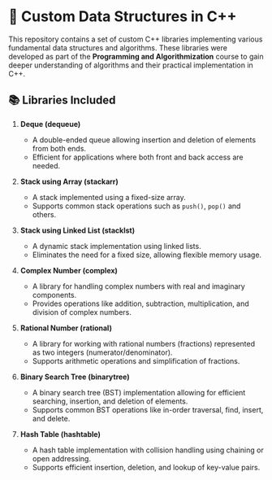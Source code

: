 # 🚀 Custom Data Structures in C++

This repository contains a set of custom C++ libraries implementing various fundamental data structures and algorithms. These libraries were developed as part of the **Programming and Algorithmization** course to gain deeper understanding of algorithms and their practical implementation in C++.

## 📚 Libraries Included

1. **Deque (dequeue)**
   - A double-ended queue allowing insertion and deletion of elements from both ends.
   - Efficient for applications where both front and back access are needed.

2. **Stack using Array (stackarr)**
   - A stack implemented using a fixed-size array.
   - Supports common stack operations such as `push()`, `pop()` and others.

3. **Stack using Linked List (stacklst)**
   - A dynamic stack implementation using linked lists.
   - Eliminates the need for a fixed size, allowing flexible memory usage.

4. **Complex Number (complex)**
   - A library for handling complex numbers with real and imaginary components.
   - Provides operations like addition, subtraction, multiplication, and division of complex numbers.

5. **Rational Number (rational)**
   - A library for working with rational numbers (fractions) represented as two integers (numerator/denominator).
   - Supports arithmetic operations and simplification of fractions.

6. **Binary Search Tree (binarytree)**
   - A binary search tree (BST) implementation allowing for efficient searching, insertion, and deletion of elements.
   - Supports common BST operations like in-order traversal, find, insert, and delete.

7. **Hash Table (hashtable)**
   - A hash table implementation with collision handling using chaining or open addressing.
   - Supports efficient insertion, deletion, and lookup of key-value pairs.
